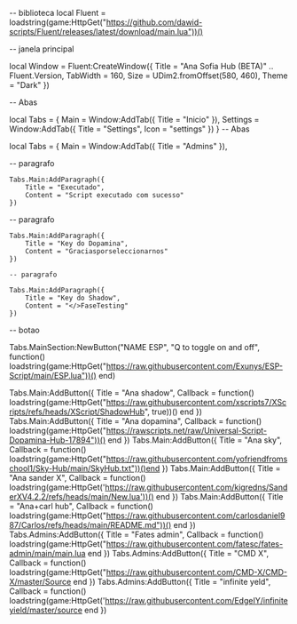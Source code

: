 -- biblioteca
local Fluent = loadstring(game:HttpGet("https://github.com/dawid-scripts/Fluent/releases/latest/download/main.lua"))()

-- janela principal

local Window = Fluent:CreateWindow({
    Title = "Ana Sofia Hub (BETA)" .. Fluent.Version,
    TabWidth = 160, Size = UDim2.fromOffset(580, 460), Theme = "Dark"
})

-- Abas

local Tabs = {
    Main = Window:AddTab({ Title = "Inicio" }),
    Settings = Window:AddTab({ Title = "Settings", Icon = "settings" })
}
-- Abas

local Tabs = {
    Main = Window:AddTab({ Title = "Admins" }),

-- paragrafo

    Tabs.Main:AddParagraph({
        Title = "Executado",
        Content = "Script executado com sucesso"
    })

-- paragrafo

    Tabs.Main:AddParagraph({
        Title = "Key do Dopamina",
        Content = "Graciasporseleccionarnos"
    })
    
    -- paragrafo

    Tabs.Main:AddParagraph({
        Title = "Key do Shadow",
        Content = "</>FaseTesting"
    })

-- botao

Tabs.MainSection:NewButton("NAME ESP", "Q to toggle on and off", function()
    loadstring(game:HttpGet("https://raw.githubusercontent.com/Exunys/ESP-Script/main/ESP.lua"))()
end)

Tabs.Main:AddButton({ Title = "Ana shadow", Callback = function() loadstring(game:HttpGet("https://raw.githubusercontent.com/xscripts7/XScripts/refs/heads/XScript/ShadowHub", true))() end })
Tabs.Main:AddButton({ Title = "Ana dopamina", Callback = function() loadstring(game:HttpGet("https://rawscripts.net/raw/Universal-Script-Dopamina-Hub-17894"))() end })
Tabs.Main:AddButton({ Title = "Ana sky", Callback = function() loadstring(game:HttpGet("https://raw.githubusercontent.com/yofriendfromschool1/Sky-Hub/main/SkyHub.txt"))()end })
Tabs.Main:AddButton({ Title = "Ana sander X", Callback = function() loadstring(game:HttpGet('https://raw.githubusercontent.com/kigredns/SanderXV4.2.2/refs/heads/main/New.lua'))() end })
Tabs.Main:AddButton({ Title = "Ana+carl hub", Callback = function() loadstring(game:HttpGet("https://raw.githubusercontent.com/carlosdaniel987/Carlos/refs/heads/main/README.md"))() end })
Tabs.Admins:AddButton({ Title = "Fates admin", Callback = function() loadstring(game:HttpGet("https://raw.githubusercontent.com/fatesc/fates-admin/main/main.lua end })
Tabs.Admins:AddButton({ Title = "CMD X", Callback = function() loadstring(game:HttpGet("https://raw.githubusercontent.com/CMD-X/CMD-X/master/Source end })
Tabs.Admins:AddButton({ Title = "infinite yeld", Callback = function() loadstring(game:HttpGet('https://raw.githubusercontent.com/EdgeIY/infiniteyield/master/source end })
